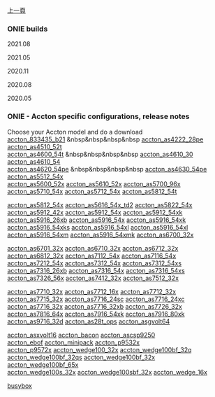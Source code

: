 [上一頁](/blog/ONIE/)

### ONIE builds

2021.08

2021.05

2020.11

2020.08

2020.05


### ONIE - Accton specific configurations, release notes
Choose your Accton model and do a download    
[accton_833435_b21](/blog/ONIE/download/) &nbsp&nbsp&nbsp&nbsp      [accton_as4222_28pe](/blog/ONIE/download/)      [accton_as4510_52t](/blog/ONIE/download/)    
[accton_as4600_54t](/blog/ONIE/download/) &nbsp&nbsp&nbsp&nbsp      [accton_as4610_30](/blog/ONIE/download/  )      [accton_as4610_54](/blog/ONIE/download/)    
[accton_as4620_54pe](/blog/ONIE/download/) &nbsp&nbsp&nbsp&nbsp     [accton_as4630_54pe](/blog/ONIE/download/)      [accton_as5512_54x](/blog/ONIE/download/)    
[accton_as5600_52x](/blog/ONIE/download/)       [accton_as5610_52x](/blog/ONIE/download/)       [accton_as5700_96x](/blog/ONIE/download/)    
[accton_as5710_54x](/blog/ONIE/download/)       [accton_as5712_54x](/blog/ONIE/download/)       [accton_as5812_54t](/blog/ONIE/download/)    

[accton_as5812_54x](/blog/ONIE/download/)       [accton_as5616_54x_td2](/blog/ONIE/download/)   [accton_as5822_54x](/blog/ONIE/download/)    
[accton_as5912_42x](/blog/ONIE/download/)       [accton_as5912_54x](/blog/ONIE/download/)       [accton_as5912_54xk](/blog/ONIE/download/)     
[accton_as5916_26xb](/blog/ONIE/download/)      [accton_as5916_54x](/blog/ONIE/download/)       [accton_as5916_54xk](/blog/ONIE/download/)    
[accton_as5916_54xks](/blog/ONIE/download/)     [accton_as5916_54xl](/blog/ONIE/download/)      [accton_as5916_54xl](/blog/ONIE/download/)    
[accton_as5916_54xm](/blog/ONIE/download/)      [accton_as5916_54xmk](/blog/ONIE/download/)     [accton_as6700_32x](/blog/ONIE/download/)    

[accton_as6701_32x](/blog/ONIE/download/)       [accton_as6710_32x](/blog/ONIE/download/)       [accton_as6712_32x](/blog/ONIE/download/)    
[accton_as6812_32x](/blog/ONIE/download/)       [accton_as7112_54x](/blog/ONIE/download/)       [accton_as7116_54x](/blog/ONIE/download/)    
[accton_as7212_54x](/blog/ONIE/download/)       [accton_as7312_54x](/blog/ONIE/download/)       [accton_as7312_54xs](/blog/ONIE/download/)    
[accton_as7316_26xb](/blog/ONIE/download/)      [accton_as7316_54x](/blog/ONIE/download/)       [accton_as7316_54xs](/blog/ONIE/download/)    
[accton_as7326_56x](/blog/ONIE/download/)       [accton_as7412_32x](/blog/ONIE/download/)       [accton_as7512_32x](/blog/ONIE/download/)    

[accton_as7710_32x](/blog/ONIE/download/)       [accton_as7712_16x](/blog/ONIE/download/)       [accton_as7712_32x](/blog/ONIE/download/)    
[accton_as7715_32x](/blog/ONIE/download/)       [accton_as7716_24sc](/blog/ONIE/download/)      [accton_as7716_24xc](/blog/ONIE/download/)    
[accton_as7716_32x](/blog/ONIE/download/)       [accton_as7716_32xb](/blog/ONIE/download/)      [accton_as7726_32x](/blog/ONIE/download/)    
[accton_as7816_64x](/blog/ONIE/download/)       [accton_as7916_54xk](/blog/ONIE/download/)      [accton_as7916_80xk](/blog/ONIE/download/)    
[accton_as9716_32d](/blog/ONIE/download/)       [accton_as28t_ops](/blog/ONIE/download/)        [accton_asgvolt64](/blog/ONIE/download/)    

[accton_asxvolt16](/blog/ONIE/download/)        [accton_bacon](/blog/ONIE/download/)            [accton_ascsp9250](/blog/ONIE/download/)    
[accton_ebof](/blog/ONIE/download/)             [accton_minipack](/blog/ONIE/download/)         [accton_p9532x](/blog/ONIE/download/)    
[accton_p9572x](/blog/ONIE/download/)           [accton_wedge100_32x](/blog/ONIE/download/)     [accton_wedge100bf_32q](/blog/ONIE/download/)    
[accton_wedge100bf_32qs](/blog/ONIE/download/)  [accton_wedge100bf_32x](/blog/ONIE/download/)   [accton_wedge100bf_65x](/blog/ONIE/download/)    
[accton_wedge100s_32x](/blog/ONIE/download/)    [accton_wedge100sbf_32x](/blog/ONIE/download/)  [accton_wedge_16x](/blog/ONIE/download/)    

[busybox](/blog/ONIE/download/)    
